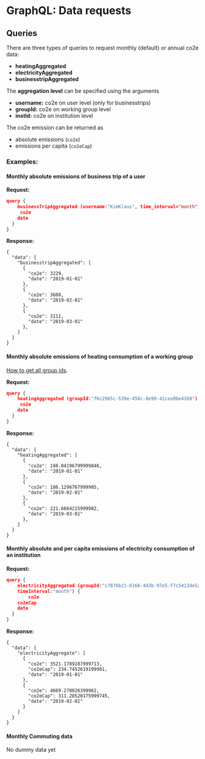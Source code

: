# GraphQL: Data requests

## Queries

There are three types of queries to request monthly (default) or annual co2e data: 

- **heatingAggregated**
- **electricityAggregated**
- **businesstripAggregated** 

The **aggregation level** can be specified using the arguments

- **username:** co2e on user level (only for businesstrips) 
- **groupId:** co2e on working group level
- **instId:** co2e on institution level 

The co2e emission can be returned as 

- absolute emissions (`co2e`)
- emissions per capita (`co2eCap`)

### Examples:  

#### Monthly absolute emissions of business trip of a user  
**Request:**

``` json
query {
	businessTripAggregated (username:"KimKlaus", time_interval="month") {
	 co2e
    date
  }
}
```

**Response:**

```
{
  "data": {
    "businesstripAggregated": [
      {
        "co2e": 3229,
        "date": "2019-01-01"
      },
      {
        "co2e": 3608,
        "date": "2019-02-01"
      },
      {
        "co2e": 3111,
        "date": "2019-03-01"
      },
    ]
  }
}
```

#### Monthly absolute emissions of heating consumption of a working group 

[How to get all group ids](./graphql_user_requests.md).

**Request:**

``` json
query {
	heatingAggregated (groupId:"f6c2965c-539e-456c-8e99-41cea9be4168") {
	 co2e
    date
  }
}
```

**Response:**

```
{
  "data": {
    "heatingAggregated": [
      {
        "co2e": 188.04196799999846,
        "date": "2019-01-01"
      },
      {
        "co2e": 186.1296767999985,
        "date": "2019-02-01"
      },
      {
        "co2e": 221.6664215999982,
        "date": "2019-03-01"
      },
    ]
  }
}
```

#### Monthly absolute and per capita emissions of electricity consumption of an institution 

**Request:**

``` json
query {
	electricityAggregated (groupId:"c7876b21-6166-443b-97e5-f7c5413de520", 
    timeInterval:"month") {
		co2e
    co2eCap
    date
  }
}
```

**Response:**

```
{
  "data": {
    "electricityAggregate": [
      {
        "co2e": 3521.1789287999713,
        "co2eCap": 234.7452619199981,
        "date": "2019-01-01"
      },
      {
        "co2e": 4669.278026399962,
        "co2eCap": 311.28520175999745,
        "date": "2019-02-01"
      }
    ]
  }
}
```


#### Monthly Commuting data 

No dummy data yet

